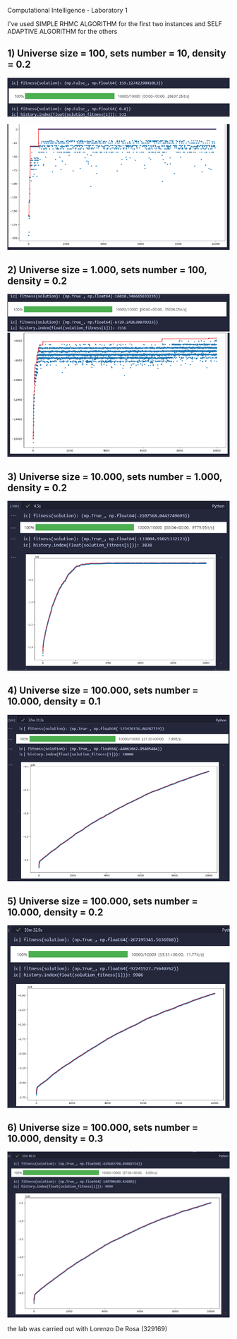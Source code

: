 Computational Intelligence - Laboratory 1




I've used SIMPLE RHMC ALGORITHM  for the first two instances
and SELF ADAPTIVE ALGORITHM for the others

## 1) Universe size = 100, sets number = 10, density = 0.2
![](instance1a.png)

![](instance1b.png)





## 2) Universe size = 1.000, sets number = 100, density = 0.2
![](instance2a.png)
![](instance2b.png)





## 3) Universe size = 10.000, sets number = 1.000, density = 0.2
![](instance3.png)


## 4) Universe size = 100.000, sets number = 10.000, density = 0.1
![](instance4.png)


## 5) Universe size = 100.000, sets number = 10.000, density = 0.2
![](instance5.png)

## 6) Universe size = 100.000, sets number = 10.000, density = 0.3
![](instance6.png)





the lab was carried out with Lorenzo De Rosa  (329169) 
